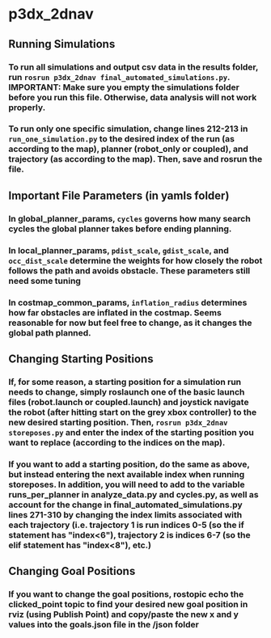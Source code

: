 # p3dx_2dnav

## Running Simulations
### To run all simulations and output csv data in the results folder, run ```rosrun p3dx_2dnav final_automated_simulations.py```. **IMPORTANT: Make sure you empty the simulations folder before you run this file.** Otherwise, data analysis will not work properly.
### To run only one specific simulation, change lines 212-213 in ```run_one_simulation.py``` to the desired index of the run (as according to the map), planner (robot_only or coupled), and trajectory (as according to the map). Then, save and rosrun the file.

## Important File Parameters (in yamls folder)
### In global_planner_params, ```cycles``` governs how many search cycles the global planner takes before ending planning.
### In local_planner_params, ```pdist_scale```, ```gdist_scale```, and ```occ_dist_scale``` determine the weights for how closely the robot follows the path and avoids obstacle. These parameters still need some tuning
### In costmap_common_params, ```inflation_radius``` determines how far obstacles are inflated in the costmap. Seems reasonable for now but feel free to change, as it changes the global path planned.

## Changing Starting Positions
### If, for some reason, a starting position for a simulation run needs to change, simply roslaunch one of the basic launch files (robot.launch or coupled.launch) and joystick navigate the robot (after hitting start on the grey xbox controller) to the new desired starting position. Then, ```rosrun p3dx_2dnav storeposes.py``` and enter the index of the starting position you want to replace (according to the indices on the map).
### If you want to add a starting position, do the same as above, but instead entering the next available index when running storeposes. In addition, you will need to add to the variable runs_per_planner in analyze_data.py and cycles.py, as well as account for the change in final_automated_simulations.py lines 271-310 by changing the index limits associated with each trajectory (i.e. trajectory 1 is run indices 0-5 (so the if statement has "index<6"), trajectory 2 is indices 6-7 (so the elif statement has "index<8"), etc.)

## Changing Goal Positions 
### If you want to change the goal positions, rostopic echo the clicked_point topic to find your desired new goal position in rviz (using Publish Point) and copy/paste the new x and y values into the goals.json file in the /json folder
